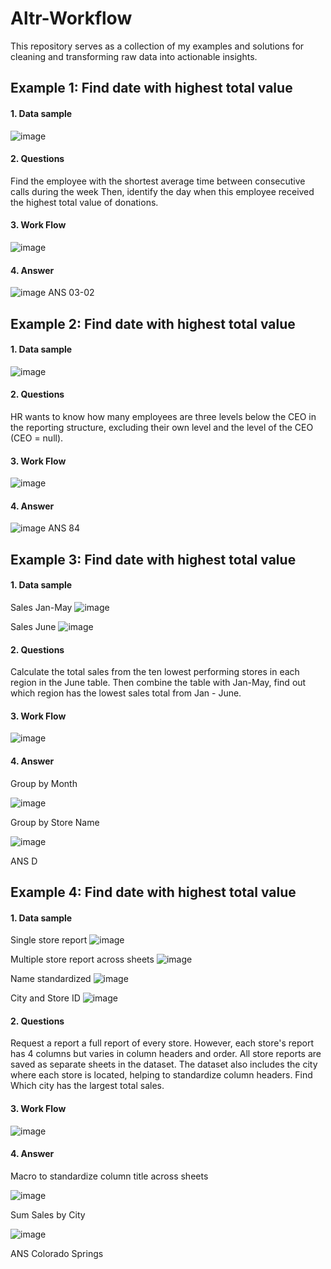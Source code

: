 # Altr-Workflow

This repository serves as a collection of my examples and solutions for cleaning and transforming raw data into actionable insights.

## Example 1: Find date with highest total value
#### 1. Data sample
![image](https://github.com/Tann1901/Altr-Workflow/assets/108020327/16b15bbb-4503-4b04-9df8-8a516f1eca63)

#### 2. Questions
Find the employee with the shortest average time between consecutive calls during the week
Then, identify the day when this employee received the highest total value of donations.

#### 3. Work Flow
![image](https://github.com/Tann1901/Altr-Workflow/assets/108020327/6f9f11cd-acb6-469c-85f6-7f55400079f5)

#### 4. Answer
![image](https://github.com/Tann1901/Altr-Workflow/assets/108020327/e88aa2dd-040d-44a5-9d3e-3227ef7b18f6)
ANS 03-02

## Example 2: Find date with highest total value
#### 1. Data sample
![image](https://github.com/Tann1901/Altr-Workflow/assets/108020327/3a5faca1-e54a-4934-ba43-6d4e0e719cf2)

#### 2. Questions
HR wants to know how many employees are three levels below the CEO in the reporting structure, excluding their own level and the level of the CEO (CEO = null).

#### 3. Work Flow
![image](https://github.com/Tann1901/Altr-Workflow/assets/108020327/3c8c5ea9-a99d-497a-a504-ada878c42829)

#### 4. Answer
![image](https://github.com/Tann1901/Altr-Workflow/assets/108020327/801b70db-8537-4da1-942d-234360bcfc7e)
ANS 84

## Example 3: Find date with highest total value
#### 1. Data sample
Sales Jan-May
![image](https://github.com/Tann1901/Altr-Workflow/assets/108020327/3898f7d5-ce7b-447f-a3df-becd2c2e9ff6)

Sales June
![image](https://github.com/Tann1901/Altr-Workflow/assets/108020327/9a685d8a-fe32-4d8c-8894-d1a0f29ed992)

#### 2. Questions
Calculate the total sales from the ten lowest performing stores in each region in the June table.
Then combine the table with Jan-May, find out which region has the lowest sales total from Jan - June.

#### 3. Work Flow
![image](https://github.com/Tann1901/Altr-Workflow/assets/108020327/f4cf7224-ee8f-47fd-a265-570078021ac3)

#### 4. Answer
Group by Month

![image](https://github.com/Tann1901/Altr-Workflow/assets/108020327/ede7453f-c80c-469f-b136-57af1ac100e4)

Group by Store Name

![image](https://github.com/Tann1901/Altr-Workflow/assets/108020327/a79ddcd9-17d4-45b4-b8a8-a669b67c1f77)

ANS D

## Example 4: Find date with highest total value
#### 1. Data sample
Single store report
![image](https://github.com/Tann1901/Altr-Workflow/assets/108020327/883abdb3-36d5-41c1-8d0b-15b3b894e74e)

Multiple store report across sheets
![image](https://github.com/Tann1901/Altr-Workflow/assets/108020327/9ccb3978-1abb-44e2-9ec2-27414b0e6db6)

Name standardized
![image](https://github.com/Tann1901/Altr-Workflow/assets/108020327/41a88c2b-1932-4c36-9d2e-575db0891a86)

City and Store ID 
![image](https://github.com/Tann1901/Altr-Workflow/assets/108020327/9e271212-b5d5-4b69-84d8-e87bf5db34b7)


#### 2. Questions
Request a report a full report of every store. However, each store's report has 4 columns but varies in column headers and order. All store reports are saved as separate sheets in the dataset. The dataset also includes the city where each store is located, helping to standardize column headers. 
Find Which city has the largest total sales.

#### 3. Work Flow
![image](https://github.com/Tann1901/Altr-Workflow/assets/108020327/0e8fe11d-d85c-46c5-ad0b-7f7781e51d38)

#### 4. Answer
Macro to standardize column title across sheets 

![image](https://github.com/Tann1901/Altr-Workflow/assets/108020327/bb4d7cac-adab-4630-8bb8-a86849ede0d2)

Sum Sales by City 

![image](https://github.com/Tann1901/Altr-Workflow/assets/108020327/17c8b38e-ea42-4dfd-a1a7-c4d17a55da0d)

ANS Colorado Springs
